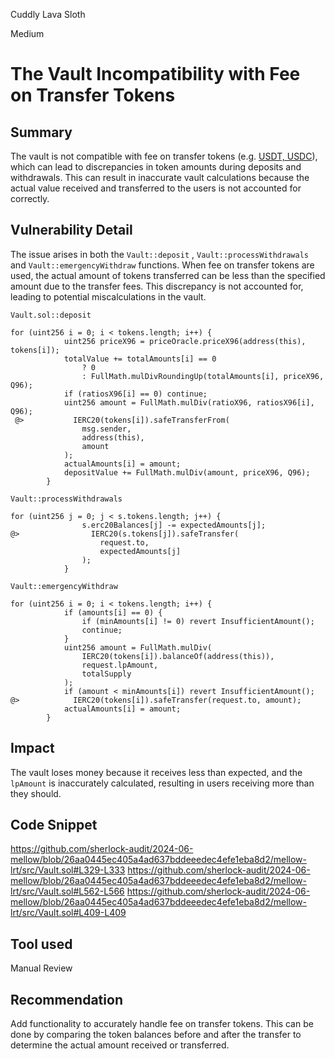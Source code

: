 Cuddly Lava Sloth

Medium

# The Vault  Incompatibility with Fee on Transfer Tokens

## Summary

The vault is not compatible with fee on transfer tokens (e.g. [USDT, USDC](https://github.com/d-xo/weird-erc20?tab=readme-ov-file#fee-on-transfer)), which can lead to discrepancies in token amounts during deposits and withdrawals. This can result in inaccurate vault calculations because the actual value received and transferred to the users is not accounted for correctly.

## Vulnerability Detail

The issue arises in both the `Vault::deposit` , `Vault::processWithdrawals`  and  `Vault::emergencyWithdraw`  functions. When fee on transfer tokens are used, the actual amount of tokens transferred can be less than the specified amount due to the transfer fees. This discrepancy is not accounted for, leading to potential miscalculations in the vault.

`Vault.sol::deposit` 
```solidity 
for (uint256 i = 0; i < tokens.length; i++) {
            uint256 priceX96 = priceOracle.priceX96(address(this), tokens[i]);
            totalValue += totalAmounts[i] == 0
                ? 0
                : FullMath.mulDivRoundingUp(totalAmounts[i], priceX96, Q96);
            if (ratiosX96[i] == 0) continue;
            uint256 amount = FullMath.mulDiv(ratioX96, ratiosX96[i], Q96);
 @>           IERC20(tokens[i]).safeTransferFrom(
                msg.sender,
                address(this),
                amount
            );
            actualAmounts[i] = amount;
            depositValue += FullMath.mulDiv(amount, priceX96, Q96);
        }
```

`Vault::processWithdrawals`

```solidity
for (uint256 j = 0; j < s.tokens.length; j++) {
                s.erc20Balances[j] -= expectedAmounts[j];
@>                IERC20(s.tokens[j]).safeTransfer(
                    request.to,
                    expectedAmounts[j]
                );
            }
```
`Vault::emergencyWithdraw`
```solidity
for (uint256 i = 0; i < tokens.length; i++) {
            if (amounts[i] == 0) {
                if (minAmounts[i] != 0) revert InsufficientAmount();
                continue;
            }
            uint256 amount = FullMath.mulDiv(
                IERC20(tokens[i]).balanceOf(address(this)),
                request.lpAmount,
                totalSupply
            );
            if (amount < minAmounts[i]) revert InsufficientAmount();
@>            IERC20(tokens[i]).safeTransfer(request.to, amount);
            actualAmounts[i] = amount;
        }
```

## Impact
The vault loses money because it receives less than expected, and the `lpAmount` is inaccurately calculated, resulting in users receiving more than they should.

## Code Snippet
https://github.com/sherlock-audit/2024-06-mellow/blob/26aa0445ec405a4ad637bddeeedec4efe1eba8d2/mellow-lrt/src/Vault.sol#L329-L333
https://github.com/sherlock-audit/2024-06-mellow/blob/26aa0445ec405a4ad637bddeeedec4efe1eba8d2/mellow-lrt/src/Vault.sol#L562-L566
https://github.com/sherlock-audit/2024-06-mellow/blob/26aa0445ec405a4ad637bddeeedec4efe1eba8d2/mellow-lrt/src/Vault.sol#L409-L409

## Tool used

Manual Review

## Recommendation

Add functionality to accurately handle fee on transfer tokens. This can be done by comparing the token balances before and after the transfer to determine the actual amount received or transferred. 